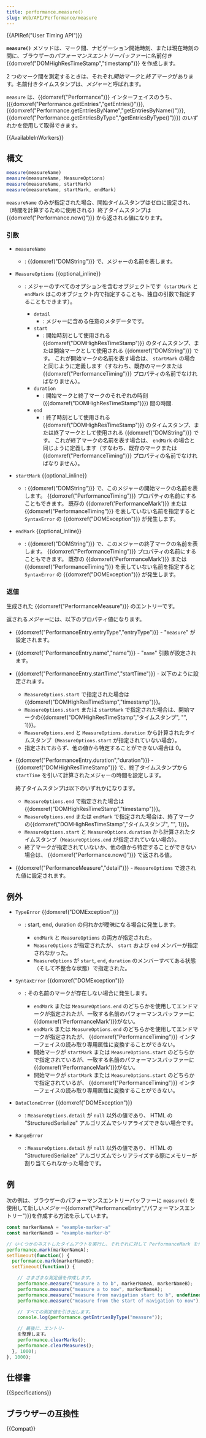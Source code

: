 ```yaml
---
title: performance.measure()
slug: Web/API/Performance/measure
---
```


{{APIRef("User Timing API")}}

**`measure()`** メソッドは、マーク間、ナビゲーション開始時刻、または現在時刻の間に、ブラウザーの*パフォーマンスエントリーバッファー*に名前付き {{domxref("DOMHighResTimeStamp","timestamp")}} を作成します。

2 つのマーク間を測定するときは、それぞれ*開始マーク*と*終了マーク*があります。名前付きタイムスタンプは、*メジャー*と呼ばれます。

`measure` は、{{domxref("Performance")}} インターフェイスのうち、
({{domxref("Performance.getEntries","getEntries()")}},
{{domxref("Performance.getEntriesByName","getEntriesByName()")}},
{{domxref("Performance.getEntriesByType","getEntriesByType()")}}) のいずれかを使用して取得できます。

{{AvailableInWorkers}}

## 構文

```js
measure(measureName)
measure(measureName, MeasureOptions)
measure(measureName, startMark)
measure(measureName, startMark, endMark)
```

`measureName` のみが指定された場合、開始タイムスタンプはゼロに設定され、（時間を計算するために使用される）終了タイムスタンプは {{domxref("Performance.now()")}} から返される値になります。

### 引数

- `measureName`
  - : {{domxref("DOMString")}} で、メジャーの名前を表します。

- `MeasureOptions` {{optional_inline}}
  - : メジャーのすべてのオプションを含むオブジェクトです（`startMark` と `endMark` はこのオブジェクト内で指定することも、独自の引数で指定することもできます）。

    - `detail`
      - : メジャーに含める任意のメタデータです。
    - `start`
      - : 開始時刻として使用される {{domxref("DOMHighResTimeStamp")}} のタイムスタンプ、または開始マークとして使用される {{domxref("DOMString")}} です。
          これが開始マークの名前を表す場合は、 `startMark` の場合と同じように定義します（すなわち、既存のマークまたは {{domxref("PerformanceTiming")}} プロパティの名前でなければなりません）。
    - `duration`
      - : 開始マークと終了マークのそれぞれの時刻 ({{domxref("DOMHighResTimeStamp")}}) 間の時間.
    - `end`
      - : 終了時刻として使用される {{domxref("DOMHighResTimeStamp")}} のタイムスタンプ、または終了マークとして使用される {{domxref("DOMString")}} です。
          これが終了マークの名前を表す場合は、 `endMark` の場合と同じように定義します（すなわち、既存のマークまたは {{domxref("PerformanceTiming")}} プロパティの名前でなければなりません）。

- `startMark` {{optional_inline}}
  - : {{domxref("DOMString")}} で、このメジャーの開始マークの名前を表します。
    {{domxref("PerformanceTiming")}} プロパティの名前にすることもできます。
    既存の {{domxref('PerformanceMark')}} または {{domxref("PerformanceTiming")}} を表していない名前を指定すると `SyntaxError` の {{domxref("DOMException")}} が発生します。

- `endMark` {{optional_inline}}
  - : {{domxref("DOMString")}} で、このメジャーの終了マークの名前を表します。
    {{domxref("PerformanceTiming")}} プロパティの名前にすることもできます。
    既存の {{domxref('PerformanceMark')}} または {{domxref("PerformanceTiming")}} を表していない名前を指定すると `SyntaxError` の {{domxref("DOMException")}} が発生します。

### 返値

生成された {{domxref("PerformanceMeasure")}} のエントリーです。

返される*メジャー*には、以下のプロパティ値になります。

- {{domxref("PerformanceEntry.entryType","entryType")}} - "`measure`" が設定されます。
- {{domxref("PerformanceEntry.name","name")}} - "`name`" 引数が設定されます。
- {{domxref("PerformanceEntry.startTime","startTime")}} - 以下のように設定されます。
  - `MeasureOptions.start` で指定された場合は {{domxref("DOMHighResTimeStamp","timestamp")}}。
  - `MeasureOptions.start` または `startMark` で指定された場合は、開始マークの{{domxref("DOMHighResTimeStamp","タイムスタンプ", "", 1)}}。
  - `MeasureOptions.end` と `MeasureOptions.duration` から計算されたタイムスタンプ（`MeasureOptions.start` が指定されていない場合）。
  - 指定されておらず、他の値から特定することができない場合は 0。

- {{domxref("PerformanceEntry.duration","duration")}} - {{domxref("DOMHighResTimeStamp")}} で、終了タイムスタンプから `startTime` を引いて計算されたメジャーの時間を設定します。

  終了タイムスタンプは以下のいずれかになります。
  - `MeasureOptions.end` で指定された場合は {{domxref("DOMHighResTimeStamp","timestamp")}}。
  - `MeasureOptions.end` または `endMark` で指定された場合は、終了マークの{{domxref("DOMHighResTimeStamp","タイムスタンプ", "", 1)}}。
  - `MeasureOptions.start` と `MeasureOptions.duration` から計算されたタイムスタンプ（`MeasureOptions.end` が指定されていない場合）。
  - 終了マークが指定されていないか、他の値から特定することができない場合は、 {{domxref("Performance.now()")}} で返される値。
- {{domxref("PerformanceMeasure","detail")}} - `MeasureOptions` で渡された値に設定されます。

## 例外

- `TypeError` {{domxref("DOMException")}}
  - : start, end, duration の何れかが曖昧になる場合に発生します。

    - `endMark` と `MeasureOptions` の両方が指定された。
    - `MeasureOptions` が指定されたが、 `start` および `end` メンバーが指定されなかった。
    - `MeasureOptions` が `start`, `end`, `duration` のメンバーすべてある状態（そして不整合な状態）で指定された。

- `SyntaxError` {{domxref("DOMException")}}
  - : その名前のマークが存在しない場合に発生します。

    - `endMark` または `MeasureOptions.end` のどちらかを使用してエンドマークが指定されたが、一致する名前のパフォーマンスバッファーに {{domxref('PerformanceMark')}}がない。
    - `endMark` または `MeasureOptions.end` のどちらかを使用してエンドマークが指定されたが、 {{domxref("PerformanceTiming")}} インターフェイスの読み取り専用属性に変換することができない。
    - 開始マークが `startMark` または `MeasureOptions.start` のどちらかで指定されているが、一致する名前のパフォーマンスバッファーに {{domxref('PerformanceMark')}}がない。
    - 開始マークが `startMark` または `MeasureOptions.start` のどちらかで指定されているが、 {{domxref("PerformanceTiming")}} インターフェイスの読み取り専用属性に変換することができない。

- `DataCloneError` {{domxref("DOMException")}}
  - : `MeasureOptions.detail` が `null` 以外の値であり、 HTML の "StructuredSerialize" アルゴリズムでシリアライズできない場合です。

- `RangeError`
  - : `MeasureOptions.detail` が `null` 以外の値であり、 HTML の "StructuredSerialize" アルゴリズムでシリアライズする際にメモリーが割り当てられなかった場合です。

## 例

次の例は、ブラウザーのパフォーマンスエントリーバッファーに `measure()` を使用して新しい*メジャー*{{domxref("PerformanceEntry","パフォーマンスエントリー")}}を作成する方法を示しています。

```js
const markerNameA = "example-marker-a"
const markerNameB = "example-marker-b"

// いくつかのネストしたタイムアウトを実行し、それぞれに対して PerformanceMark を作成します。
performance.mark(markerNameA);
setTimeout(function() {
  performance.mark(markerNameB);
  setTimeout(function() {

    // さまざまな測定値を作成します。
    performance.measure("measure a to b", markerNameA, markerNameB);
    performance.measure("measure a to now", markerNameA);
    performance.measure("measure from navigation start to b", undefined, markerNameB);
    performance.measure("measure from the start of navigation to now");

    // すべての測定値を引き出します。
    console.log(performance.getEntriesByType("measure"));

    // 最後に、エントリ-
    を整理します。
    performance.clearMarks();
    performance.clearMeasures();
  }, 1000);
}, 1000);
```

## 仕様書

{{Specifications}}

## ブラウザーの互換性

{{Compat}}
